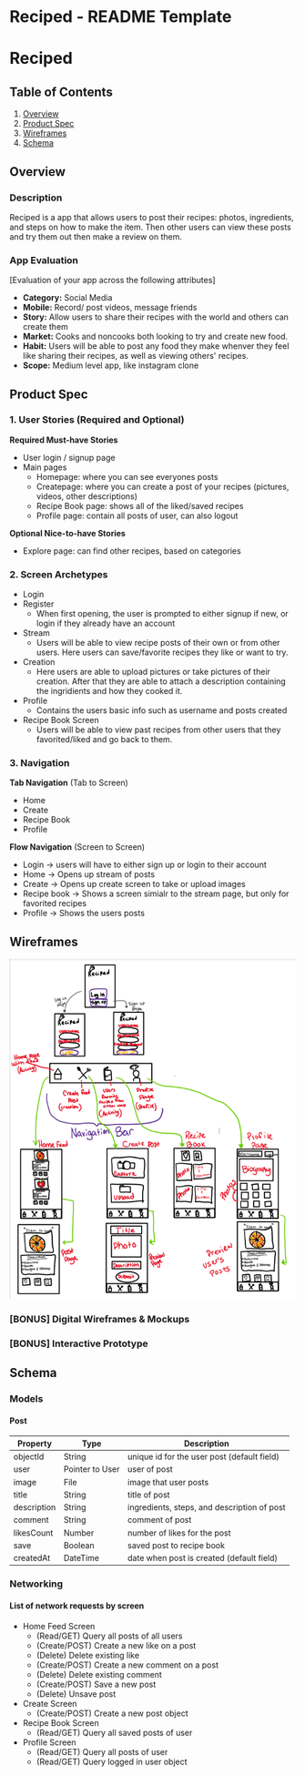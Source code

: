 
Reciped - README Template
===

# Reciped

## Table of Contents
1. [Overview](#Overview)
1. [Product Spec](#Product-Spec)
1. [Wireframes](#Wireframes)
2. [Schema](#Schema)

## Overview
### Description
Reciped is a app that allows users to post their recipes: photos, ingredients, and steps on how to make the item. Then other users can view these posts and try them out then make a review on them.

### App Evaluation
[Evaluation of your app across the following attributes]
- **Category:** Social Media
- **Mobile:** Record/ post videos, message friends
- **Story:** Allow users to share their recipes with the world and others can create them
- **Market:** Cooks and noncooks both looking to try and create new food.
- **Habit:** Users will be able to post any food they make whenver they feel like sharing their recipes, as well as viewing others' recipes.
- **Scope:** Medium level app, like instagram clone

## Product Spec

### 1. User Stories (Required and Optional)

**Required Must-have Stories**

* User login / signup page
* Main pages
    * Homepage: where you can see everyones posts
    * Createpage: where you can create a post of your recipes (pictures, videos, other descriptions)
    * Recipe Book page: shows all of the liked/saved recipes
    * Profile page: contain all posts of user, can also logout

**Optional Nice-to-have Stories**
* Explore page: can find other recipes, based on categories

### 2. Screen Archetypes

* Login
* Register
   * When first opening, the user is prompted to either signup if new, or login if they already have an account
* Stream
    * Users will be able to view recipe posts of their own or from other users. Here users can save/favorite recipes they like or want to try.
* Creation
    * Here users are able to upload pictures or take pictures of their creation. After that they are able to attach a description containing the ingridients and how they cooked it.
* Profile
    * Contains the users basic info such as username and posts created
* Recipe Book Screen
    * Users will be able to view past recipes from other users that they favorited/liked and go back to them.

### 3. Navigation

**Tab Navigation** (Tab to Screen)

* Home
* Create
* Recipe Book
* Profile

**Flow Navigation** (Screen to Screen)

* Login -> users will have to either sign up or login to their account
* Home -> Opens up stream of posts
* Create -> Opens up create screen to take or upload images  
* Recipe book -> Shows a screen simialr to the stream page, but only for favorited recipes
* Profile -> Shows the users posts

## Wireframes
<img src="wireframe.png" width=600>

### [BONUS] Digital Wireframes & Mockups

### [BONUS] Interactive Prototype

## Schema 
### Models
#### Post

   | Property      | Type     | Description |
   | ------------- | -------- | ------------|
   | objectId      | String   | unique id for the user post (default field) |
   | user          | Pointer to User| user of post |
   | image         | File     | image that user posts |
   | title         | String   | title of post |
   | description   | String   | ingredients, steps, and description of post |
   | comment       | String   | comment of post |
   | likesCount    | Number   | number of likes for the post |
   | save          | Boolean  | saved post to recipe book |
   | createdAt     | DateTime | date when post is created (default field) |  
### Networking
#### List of network requests by screen
   - Home Feed Screen
      - (Read/GET) Query all posts of all users
      - (Create/POST) Create a new like on a post
      - (Delete) Delete existing like
      - (Create/POST) Create a new comment on a post
      - (Delete) Delete existing comment
      - (Create/POST) Save a new post
      - (Delete) Unsave post
   - Create Screen
      - (Create/POST) Create a new post object
   - Recipe Book Screen
      - (Read/GET) Query all saved posts of user
   - Profile Screen
      - (Read/GET) Query all posts of user
      - (Read/GET) Query logged in user object

